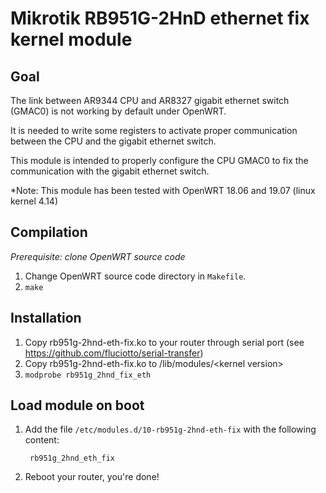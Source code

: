 # Mikrotik RB951G-2HnD ethernet fix kernel module

## Goal

The link between AR9344 CPU and AR8327 gigabit ethernet switch (GMAC0) is not working by default under OpenWRT.

It is needed to write some registers to activate proper communication between the CPU and the gigabit ethernet switch.

This module is intended to properly configure the CPU GMAC0 to fix the communication with the gigabit ethernet switch.

*Note: This module has been tested with OpenWRT 18.06 and 19.07 (linux kernel 4.14)

## Compilation

*Prerequisite: clone OpenWRT source code*

1. Change OpenWRT source code directory in ```Makefile```.
2. ```make```

## Installation

1. Copy rb951g-2hnd-eth-fix.ko to your router through serial port (see https://github.com/fluciotto/serial-transfer)
2. Copy rb951g-2hnd-eth-fix.ko to /lib/modules/&lt;kernel version&gt;
3. ```modprobe rb951g_2hnd_fix_eth```

## Load module on boot

1. Add the file ```/etc/modules.d/10-rb951g-2hnd-eth-fix``` with the following content:

        rb951g_2hnd_eth_fix

2. Reboot your router, you're done!
